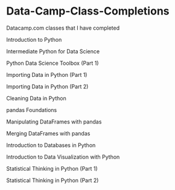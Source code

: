 # Data-Camp-Class-Completions
Datacamp.com classes that I have completed

Introduction to Python

Intermediate Python for Data Science

Python Data Science Toolbox (Part 1)

Importing Data in Python (Part 1)

Importing Data in Python (Part 2)

Cleaning Data in Python

pandas Foundations

Manipulating DataFrames with pandas

Merging DataFrames with pandas

Introduction to Databases in Python

Introduction to Data Visualization with Python

Statistical Thinking in Python (Part 1)

Statistical Thinking in Python (Part 2)
